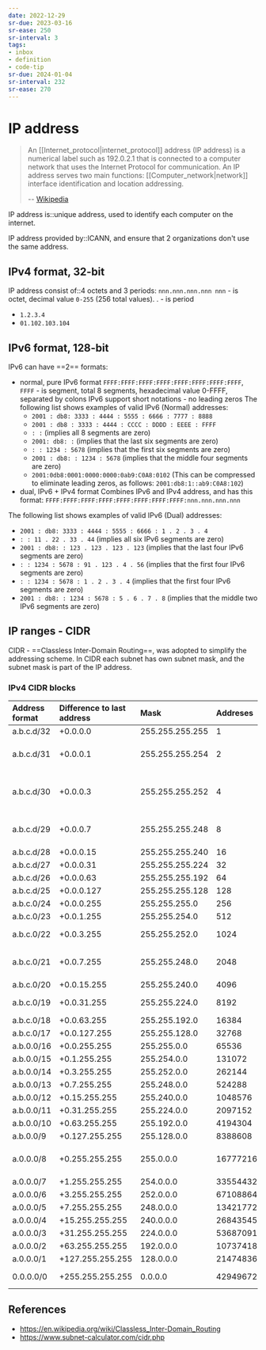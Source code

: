 ```yaml
---
date: 2022-12-29
sr-due: 2023-03-16
sr-ease: 250
sr-interval: 3
tags:
- inbox
- definition
- code-tip
sr-due: 2024-01-04
sr-interval: 232
sr-ease: 270
---
```


# IP address

> An [[Internet_protocol|internet_protocol]] address (IP address) is a numerical
> label such as 192.0.2.1 that is connected to a computer network that uses the
> Internet Protocol for communication. An IP address serves two main functions:
> [[Computer_network|network]] interface identification and location addressing.
>
> -- [Wikipedia](https://en.wikipedia.org/wiki/IP_address)

IP address is::unique address, used to identify each computer on the internet.

IP address provided by::ICANN, and ensure that 2 organizations don't use the
same address.

## IPv4 format, 32-bit

IP address consist of::4 octets and 3 periods: `nnn.nnn.nnn.nnn nnn` - is octet,
decimal value `0-255` (256 total values). . - is period

- `1.2.3.4`
- `01.102.103.104`

## IPv6 format, 128-bit

IPv6 can have ==2== formats:

- normal, pure IPv6 format `FFFF:FFFF:FFFF:FFFF:FFFF:FFFF:FFFF:FFFF`, `FFFF` -
  is segment, total 8 segments, hexadecimal value 0-FFFF, separated by colons
  IPv6 support short notations - no leading zeros The following list shows
  examples of valid IPv6 (Normal) addresses:
  - `2001 : db8: 3333 : 4444 : 5555 : 6666 : 7777 : 8888`
  - `2001 : db8 : 3333 : 4444 : CCCC : DDDD : EEEE : FFFF`
  - `: :` (implies all 8 segments are zero)
  - `2001: db8: :` (implies that the last six segments are zero)
  - `: : 1234 : 5678` (implies that the first six segments are zero)
  - `2001 : db8: : 1234 : 5678` (implies that the middle four segments are zero)
  - `2001:0db8:0001:0000:0000:0ab9:C0A8:0102` (This can be compressed to
    eliminate leading zeros, as follows: `2001:db8:1::ab9:C0A8:102`)
- dual, IPv6 + IPv4 format Combines IPv6 and IPv4 address, and has this format:
  `FFFF:FFFF:FFFF:FFFF:FFFF:FFFF:FFFF:FFFF:nnn.nnn.nnn.nnn`

The following list shows examples of valid IPv6 (Dual) addresses:

- `2001 : db8: 3333 : 4444 : 5555 : 6666 : 1 . 2 . 3 . 4`
- `: : 11 . 22 . 33 . 44` (implies all six IPv6 segments are zero)
- `2001 : db8: : 123 . 123 . 123 . 123` (implies that the last four IPv6
  segments are zero)
- `: : 1234 : 5678 : 91 . 123 . 4 . 56` (implies that the first four IPv6
  segments are zero)
- `: : 1234 : 5678 : 1 . 2 . 3 . 4` (implies that the first four IPv6 segments
  are zero)
- `2001 : db8: : 1234 : 5678 : 5 . 6 . 7 . 8` (implies that the middle two IPv6
  segments are zero)

## IP ranges - CIDR

CIDR - ==Classless Inter-Domain Routing==, was adopted to simplify the
addressing scheme. In CIDR each subnet has own subnet mask, and the subnet mask
is part of the IP address.

### IPv4 CIDR blocks

| Address format | Difference to last address | Mask            | Addreses   | Typical use                         |
| :------------- | :------------------------- | :-------------- | :--------- | :---------------------------------- |
| a.b.c.d/32     | +0.0.0.0                   | 255.255.255.255 | 1          | Host route                          |
| a.b.c.d/31     | +0.0.0.1                   | 255.255.255.254 | 2          | Point-to-point links (RFC 3021)     |
| a.b.c.d/30     | +0.0.0.3                   | 255.255.255.252 | 4          | Point-to-point links (glue network) |
| a.b.c.d/29     | +0.0.0.7                   | 255.255.255.248 | 8          | Smallest multi-host network         |
| a.b.c.d/28     | +0.0.0.15                  | 255.255.255.240 | 16         | Small LAN                           |
| a.b.c.d/27     | +0.0.0.31                  | 255.255.255.224 | 32         |                                     |
| a.b.c.d/26     | +0.0.0.63                  | 255.255.255.192 | 64         |                                     |
| a.b.c.d/25     | +0.0.0.127                 | 255.255.255.128 | 128        | Large LAN                           |
| a.b.c.0/24     | +0.0.0.255                 | 255.255.255.0   | 256        |                                     |
| a.b.c.0/23     | +0.0.1.255                 | 255.255.254.0   | 512        |                                     |
| a.b.c.0/22     | +0.0.3.255                 | 255.255.252.0   | 1024       | Small business                      |
| a.b.c.0/21     | +0.0.7.255                 | 255.255.248.0   | 2048       | Small ISP/ large business           |
| a.b.c.0/20     | +0.0.15.255                | 255.255.240.0   | 4096       |                                     |
| a.b.c.0/19     | +0.0.31.255                | 255.255.224.0   | 8192       | ISP/ large business                 |
| a.b.c.0/18     | +0.0.63.255                | 255.255.192.0   | 16384      |                                     |
| a.b.c.0/17     | +0.0.127.255               | 255.255.128.0   | 32768      |                                     |
| a.b.0.0/16     | +0.0.255.255               | 255.255.0.0     | 65536      |                                     |
| a.b.0.0/15     | +0.1.255.255               | 255.254.0.0     | 131072     |                                     |
| a.b.0.0/14     | +0.3.255.255               | 255.252.0.0     | 262144     |                                     |
| a.b.0.0/13     | +0.7.255.255               | 255.248.0.0     | 524288     |                                     |
| a.b.0.0/12     | +0.15.255.255              | 255.240.0.0     | 1048576    |                                     |
| a.b.0.0/11     | +0.31.255.255              | 255.224.0.0     | 2097152    |                                     |
| a.b.0.0/10     | +0.63.255.255              | 255.192.0.0     | 4194304    |                                     |
| a.b.0.0/9      | +0.127.255.255             | 255.128.0.0     | 8388608    |                                     |
| a.0.0.0/8      | +0.255.255.255             | 255.0.0.0       | 16777216   | Largest IANA block allocation       |
| a.0.0.0/7      | +1.255.255.255             | 254.0.0.0       | 33554432   |                                     |
| a.0.0.0/6      | +3.255.255.255             | 252.0.0.0       | 67108864   |                                     |
| a.0.0.0/5      | +7.255.255.255             | 248.0.0.0       | 134217728  |                                     |
| a.0.0.0/4      | +15.255.255.255            | 240.0.0.0       | 268435456  |                                     |
| a.0.0.0/3      | +31.255.255.255            | 224.0.0.0       | 536870912  |                                     |
| a.0.0.0/2      | +63.255.255.255            | 192.0.0.0       | 1073741824 |                                     |
| a.0.0.0/1      | +127.255.255.255           | 128.0.0.0       | 2147483648 |                                     |
| 0.0.0.0/0      | +255.255.255.255           | 0.0.0.0         | 4294967296 | Entire IPv4 Internet                |

## References

- https://en.wikipedia.org/wiki/Classless_Inter-Domain_Routing
- https://www.subnet-calculator.com/cidr.php
